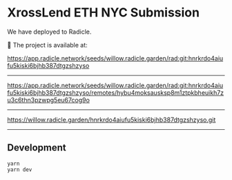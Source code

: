 # XrossLend ETH NYC Submission


We have deployed to Radicle. 

🍃 The project is available at:

https://app.radicle.network/seeds/willow.radicle.garden/rad:git:hnrkrdo4aiufu5kiski6bjhb387dtgzshzyso

------------------------------------------------------------------------------------------------------------------------------------------------
   https://app.radicle.network/seeds/willow.radicle.garden/rad:git:hnrkrdo4aiufu5kiski6bjhb387dtgzshzyso/remotes/hybu4moksausksp8m1ztpkbheuikh7zu3c6thn3pzwpg5eu67cog9o
   
------------------------------------------------------------------------------------------------------------------------------------------------
 
https://willow.radicle.garden/hnrkrdo4aiufu5kiski6bjhb387dtgzshzyso.git

------------------------------------------------------------------------------------------------------------------------------------------------



## Development

```
yarn
yarn dev
```

